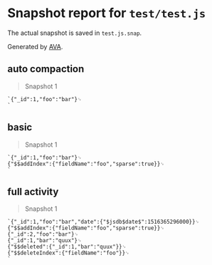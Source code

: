 # Snapshot report for `test/test.js`

The actual snapshot is saved in `test.js.snap`.

Generated by [AVA](https://ava.li).

## auto compaction

> Snapshot 1

    `{"_id":1,"foo":"bar"}␊
    `

## basic

> Snapshot 1

    `{"_id":1,"foo":"bar"}␊
    {"$$addIndex":{"fieldName":"foo","sparse":true}}␊
    `

## full activity

> Snapshot 1

    `{"_id":1,"foo":"bar","date":{"$jsdb$date$":1516365296000}}␊
    {"$$addIndex":{"fieldName":"foo","sparse":true}}␊
    {"_id":2,"foo":"bar"}␊
    {"_id":1,"bar":"quux"}␊
    {"$$deleted":{"_id":1,"bar":"quux"}}␊
    {"$$deleteIndex":{"fieldName":"foo"}}␊
    `

